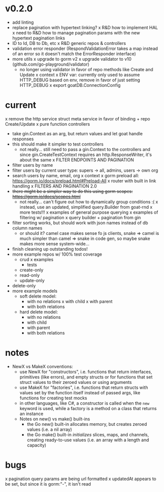 
# v0.2.0
- add linting
- replace pagination with hypertext linking?
  x R&D how to implement HAL
  x need to R&D how to manage pagination params with the new hypertext pagination links
- ID to Id, DB to Db, etc
x R&D generic repos & controllers
- validation error responder (RespondValidationError takes a map instead of an error so it doesn't match the ErrorResponder interface)
- more utils
x upgrade to gorm v2
x upgrade validator to v10 (github.com/go-playground/validator)
  - no longer using validator in favor of repo methods like Create and Update
x context
x ENV var: currently only used to assume HTTP_DEBUG based on env, remove in favor of just setting HTTP_DEBUG
x export goatDB.ConnectionConfig



# current
x remove the http service struct meta service in favor of binding + repo Create/Update
x pure function controllers
  - take gin.Context as an arg, but return values and let goat handle responses
  - this should make it simpler to test controllers
    - not really... still need to pass a gin.Context to the controllers and since gin.CreateTestContext requires an http.ResponseWriter, it's about the same
x FILTER ENDPOINTS AND PAGINATION
  - filter users by name
  - filter users by current user type: supers -> all, admins, users -> own org
  - search users by name, email, org
x context
x gorm preload all: https://gorm.io/docs/preload.html#Preload-All
x router with built in link handling
x FILTERS AND PAGINATION 2.0
  - ~~there might be a simpler way to do this using gorm scopes: https://gorm.io/docs/scopes.html~~
    - not really... can't figure out how to dynamically group conditions :(
  x instead, use an updated, simplified query.Builder from goat-rnd
    x more tests!!!
    x examples of general purpose querying
    x examples of filtering w/ pagination
    x query builder + pagination from gin
- filter sorting works, but should work with json names instead of db column names
  - or should it? camel case makes sense fo js clients, snake => camel is much simpler than camel => snake in code gen, so maybe snake makes more sense system-wide...
- finish cleaning up outstanding todos!
- more example repos w/ 100% test coverage
  - crud
    x examples
    - tests
  - create-only
  - read-only
  - update-only
- delete-only
- more example models
  - soft delete model:
    - with no relations
    x with child
    x with parent
    - with both relations
  - hard delete model:
    - with no relations
    - with child
    - with parent
    - with both relations

# notes
- NewX vs MakeX conventions: 
  - use NewX for "constructors", i.e. functions that return interfaces, primitives (like errors), and empty structs or for functions that set struct values to their zeroed values or using arguments
  - use MakeX for "factories", i.e. functions that return structs with values set by the function itself instead of passed args, like functions for creating test mocks
  - in other languages, like C#, a constructor is called when the `new` keyword is used, while a factory is a method on a class that returns an instance
  - Notes on new() vs make() built-ins
    - the Go new() built-in allocates memory, but creates zeroed values (i.e. a nil array)
    - the Go make() built-in _initializes_ slices, maps, and channels, creating ready-to-use values (i.e. an array with a length and capacity)


# bugs
x pagination query params are being url formatted
x updatedAt appears to be set, but since it is gorm:"-", it isn't read
